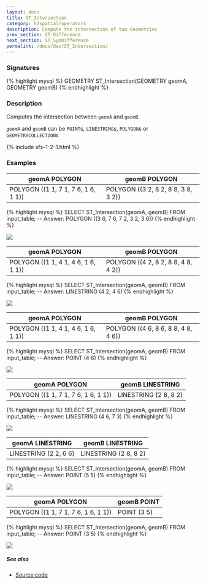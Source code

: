 ```yaml
---
layout: docs
title: ST_Intersection
category: h2spatial/operators
description: Compute the intersection of two Geometries
prev_section: ST_Difference
next_section: ST_SymDifference
permalink: /docs/dev/ST_Intersection/
---
```


### Signatures

{% highlight mysql %}
GEOMETRY ST_Intersection(GEOMETRY geomA, GEOMETRY geomB)
{% endhighlight %}

### Description

Computes the intersection between `geomA` and `geomB`.

`geomA` and `geomB` can be `POINT`s, `LINESTRING`s, `POLYGON`s or `GEOMETRYCOLLECTION`s

{% include sfs-1-2-1.html %}

### Examples

| geomA POLYGON                       | geomB POLYGON                       |
|-------------------------------------|-------------------------------------|
| POLYGON ((1 1, 7 1, 7 6, 1 6, 1 1)) | POLYGON ((3 2, 8 2, 8 8, 3 8, 3 2)) |

{% highlight mysql %}
SELECT ST_Intersection(geomA, geomB) FROM input_table;
-- Answer:    POLYGON ((3 6, 7 6, 7 2, 3 2, 3 6))
{% endhighlight %}

<img class="displayed" src="../ST_Intersection_1.png"/>

| geomA POLYGON                       | geomB POLYGON                       |
|-------------------------------------|-------------------------------------|
| POLYGON ((1 1, 4 1, 4 6, 1 6, 1 1)) | POLYGON ((4 2, 8 2, 8 8, 4 8, 4 2)) |

{% highlight mysql %}
SELECT ST_Intersection(geomA, geomB) FROM input_table;
-- Answer:    LINESTRING (4 2, 4 6)
{% endhighlight %}

<img class="displayed" src="../ST_Intersection_2.png"/>

| geomA POLYGON                       | geomB POLYGON                       |
|-------------------------------------|-------------------------------------|
| POLYGON ((1 1, 4 1, 4 6, 1 6, 1 1)) | POLYGON ((4 6, 8 6, 8 8, 4 8, 4 6)) |

{% highlight mysql %}
SELECT ST_Intersection(geomA, geomB) FROM input_table;
-- Answer:    POINT (4 6)
{% endhighlight %}

<img class="displayed" src="../ST_Intersection_6.png"/>

| geomA POLYGON                       | geomB LINESTRING      |
|-------------------------------------|-----------------------|
| POLYGON ((1 1, 7 1, 7 6, 1 6, 1 1)) | LINESTRING (2 8, 8 2) |

{% highlight mysql %}
SELECT ST_Intersection(geomA, geomB) FROM input_table;
-- Answer:    LINESTRING (4 6, 7 3)
{% endhighlight %}

<img class="displayed" src="../ST_Intersection_3.png"/>

| geomA LINESTRING      | geomB LINESTRING      |
|-----------------------|-----------------------|
| LINESTRING (2 2, 6 6) | LINESTRING (2 8, 8 2) |

{% highlight mysql %}
SELECT ST_Intersection(geomA, geomB) FROM input_table;
-- Answer:    POINT (5 5)
{% endhighlight %}

<img class="displayed" src="../ST_Intersection_4.png"/>

| geomA POLYGON                       | geomB POINT |
|-------------------------------------|-------------|
| POLYGON ((1 1, 7 1, 7 6, 1 6, 1 1)) | POINT (3 5) |

{% highlight mysql %}
SELECT ST_Intersection(geomA, geomB) FROM input_table;
-- Answer:    POINT (3 5)
{% endhighlight %}

<img class="displayed" src="../ST_Intersection_5.png"/>

##### See also

* <a href="https://github.com/irstv/H2GIS/blob/master/h2spatial/src/main/java/org/h2gis/h2spatial/internal/function/spatial/operators/ST_Intersection.java" target="_blank">Source code</a>
